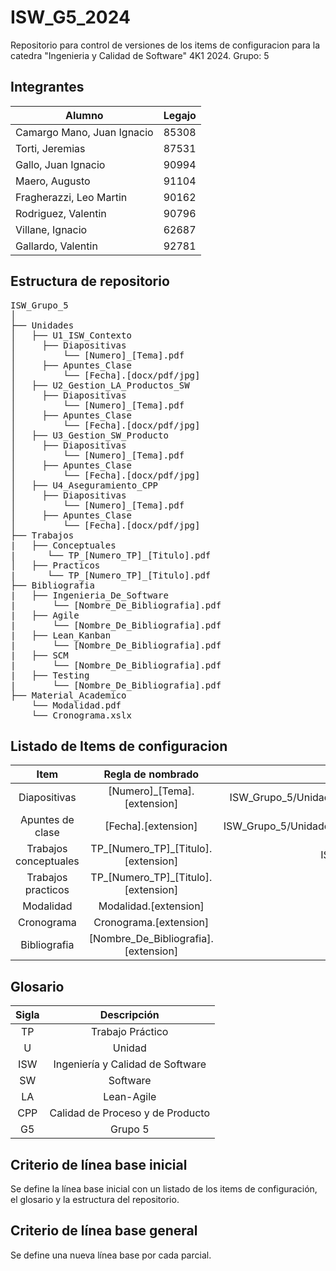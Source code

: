 # ISW_G5_2024

Repositorio para control de versiones de los items de configuracion para la catedra "Ingenieria y Calidad de Software" 4K1 2024. 
Grupo: 5

## Integrantes
|Alumno | Legajo |
|---|---|
|Camargo Mano, Juan Ignacio | 85308 |
|Torti, Jeremias | 87531 |
|Gallo, Juan Ignacio | 90994 |
|Maero, Augusto | 91104 |
|Fragherazzi, Leo Martin | 90162 |
|Rodriguez, Valentin | 90796 |
|Villane, Ignacio | 62687 |
|Gallardo,  Valentin | 92781 |

## Estructura de repositorio

<pre>
ISW_Grupo_5
│
├── Unidades
│   ├── U1_ISW_Contexto
│     ├── Diapositivas
│         └── [Numero]_[Tema].pdf
│     ├── Apuntes_Clase
│         └── [Fecha].[docx/pdf/jpg]   
│   ├── U2_Gestion_LA_Productos_SW
│     ├── Diapositivas
│         └── [Numero]_[Tema].pdf
│     ├── Apuntes_Clase
│         └── [Fecha].[docx/pdf/jpg] 
│   ├── U3_Gestion_SW_Producto
│     ├── Diapositivas
│         └── [Numero]_[Tema].pdf
│     ├── Apuntes_Clase
│         └── [Fecha].[docx/pdf/jpg]
│   ├── U4_Aseguramiento_CPP
│     ├── Diapositivas
│         └── [Numero]_[Tema].pdf
│     ├── Apuntes_Clase
│         └── [Fecha].[docx/pdf/jpg]
├── Trabajos
|   ├── Conceptuales
|      └── TP_[Numero_TP]_[Titulo].pdf
│   ├── Practicos 
|      └── TP_[Numero_TP]_[Titulo].pdf
├── Bibliografia
|   ├── Ingenieria_De_Software 
|       └── [Nombre_De_Bibliografia].pdf
|   ├── Agile 
|       └── [Nombre_De_Bibliografia].pdf
|   ├── Lean_Kanban 
|       └── [Nombre_De_Bibliografia].pdf
|   ├── SCM 
|       └── [Nombre_De_Bibliografia].pdf
|   ├── Testing 
|       └── [Nombre_De_Bibliografia].pdf
├── Material_Academico
    └── Modalidad.pdf
    └── Cronograma.xslx
</pre>

## Listado de Items de configuracion

| Item  | Regla de nombrado   | Ubicacion    |
|:----------: |:----------:| :----------:|
| Diapositivas  | [Numero]_[Tema].[extension]   | ISW_Grupo_5/Unidades/[U[Numero_Unidad]_[Nombre_Unidad]/Diapositivas/ | 
| Apuntes de clase  | [Fecha].[extension]   | ISW_Grupo_5/Unidades/[U[Numero_Unidad]_[Nombre_Unidad]/Apuntes_Clase/ | 
| Trabajos conceptuales  | TP_[Numero_TP]_[Titulo].[extension]   | ISW_Grupo_5/Trabajos/Conceptuales/ |
| Trabajos practicos    | TP_[Numero_TP]_[Titulo].[extension]   | ISW_Grupo_5/Trabajos/Practicos/ |
| Modalidad  | Modalidad.[extension]   | ISW_Grupo_5/Material_Academico/ |
| Cronograma  | Cronograma.[extension]   | ISW_Grupo_5/Material_Academico/ |
| Bibliografia | [Nombre_De_Bibliografia].[extension] | ISW_Grupo_5/Bibliografia/[Tema]/ 

## Glosario

|Sigla | Descripción|
|:---:|:---:|
|TP| Trabajo Práctico|
|U | Unidad|
|ISW | Ingeniería y Calidad de Software|
|SW | Software |
|LA | Lean-Agile|
|CPP | Calidad de Proceso y de Producto |
|G5 | Grupo 5|


## Criterio de línea base inicial
Se define la línea base inicial con un listado de los items de configuración, el glosario y la estructura del repositorio.

## Criterio de línea base general
Se define una nueva línea base por cada parcial.

